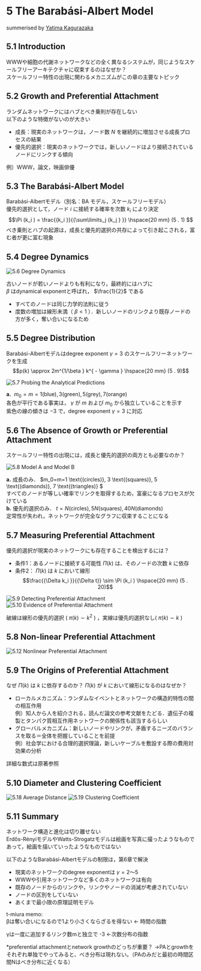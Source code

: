 # 5 The Barabási-Albert Model
summerised by [Yatima Kagurazaka](https://twitter.com/Yatima_K)

## 5.1 Introduction

WWWや細胞の代謝ネットワークなどの全く異なるシステムが，同じようなスケールフリーアーキテクチャに収束するのはなぜか？  
スケールフリー特性の出現に関わるメカニズムがこの章の主要なトピック

## 5.2 Growth and Preferential Attachment

ランダムネットワークにはハブとべき乗則が存在しない  
以下のような特徴がないのが大きい  
- 成長：現実のネットワークは，ノード数 $N$ を継続的に増加させる成長プロセスの結果  
- 優先的選択：現実のネットワークでは，新しいノードはより接続されているノードにリンクする傾向  

例）WWW，論文，映画俳優

## 5.3 The Barabási-Albert Model

Barabási-Albertモデル（別名：BA モデル，スケールフリーモデル）  
優先的選択として，ノード $i$ に接続する確率を次数 $k_i$ により決定
$$\Pi (k_i ) = \frac{{k_i }}{{\sum\limits_j {k_j } }} \hspace{20 mm} (5 . 1)
$$
べき乗則とハブの起源は，成長と優先的選択の共存によって引き起こされる，富む者が更に富む現象

## 5.4 Degree Dynamics
  
<img src="./figures/figure-5-6.jpg" alt="5.6 Degree Dynamics">

古いノードが若いノードよりも有利になり，最終的にはハブに  
 $β$ はdynamical exponentと呼ばれ， $\frac{1}{2}$ である  
- すべてのノードは同じ力学的法則に従う  
- 度数の増加は線形未満（ $β<1$ ）．新しいノードのリンクより既存ノードの方が多く，奪い合いになるため  

## 5.5 Degree Distribution

Barabási-Albertモデルはdegree exponent $γ=3$ のスケールフリーネットワークを生成
$$p(k) \approx 2m^{1/\beta } k^{ - \gamma }  \hspace{20 mm} (5 . 9)$$

<img src="./figures/figure-5-7.jpg" alt="5.7 Probing the Analytical Predictions">

**a.** $\: m_0=m=1 \text{(blue)}, 3 \text{(green)}, 5 \text{(grey)}, 7 \text{(orange)}$  
各色が平行である事実は， $γ$ が $m$ および $m_0$ から独立していることを示す  
紫色の線の傾きは $-3$ で，degree exponent $γ=3$ に対応

## 5.6 The Absence of Growth or Preferential Attachment

スケールフリー特性の出現には，成長と優先的選択の両方とも必要なのか？

<img src="./figures/figure-5-8.jpg" alt="5.8 Model A and Model B">

**a.** 成長のみ． $m_0=m=1 \text{(circles)}, 3 \text{(squares)}, 5 \text{(diamonds)}, 7 \text{(triangles)} $  
すべてのノードが等しい確率でリンクを取得するため，富豪になるプロセスが欠けている  
**b.** 優先的選択のみ． $t=N \text{(circles)}, 5N \text{(squares)}, 40N \text{(diamonds)}$  
定常性が失われ，ネットワークが完全なグラフに収束することになる  

## 5.7 Measuring Preferential Attachment

優先的選択が現実のネットワークにも存在することを検出するには？  
- 条件1：あるノードに接続する可能性 $Π(k)$ は、そのノードの次数 $k$ に依存  
- 条件2： $Π(k)$ は $k$ において線形  
$$\frac{{\Delta k_i }}{{\Delta t}} \sim \Pi (k_i ) \hspace{20 mm} (5 . 20)$$

<img src="./figures/figure-5-9.jpg" alt="5.9 Detecting Preferential Attachment">
<img src="./figures/figure-5-10.jpg" alt="5.10 Evidence of Preferential Attachment">

破線は線形の優先的選択 ( $π(k) \sim k^2$ ) ，実線は優先的選択なし( $π(k) \sim k$ ) 

## 5.8 Non-linear Preferential Attachment

<img src="./figures/figure-5-12.jpg" alt="5.12 Nonlinear Preferential Attachment">

## 5.9 The Origins of Preferential Attachment

なぜ $Π(k)$ は $k$ に依存するのか？ $Π(k)$ が $k$ において線形になるのはなぜか？  
- ローカルメカニズム：ランダムなイベントとネットワークの構造的特性の間の相互作用  
例）知人から人を紹介される，読んだ論文の参考文献をたどる．遺伝子の複製とタンパク質相互作用ネットワークの関係性も該当するらしい  
- グローバルメカニズム：新しいノードやリンクが，矛盾するニーズのバランスを取る＝全体を把握していることを前提  
例）社会学における合理的選択理論，新しいケーブルを敷設する際の費用対効果の分析  

詳細な数式は原著参照

## 5.10 Diameter and Clustering Coefficient

<img src="./figures/figure-5-18.jpg" alt="5.18 Average Distance">
<img src="./figures/figure-5-19.jpg" alt="5.19 Clustering Coefficient">

## 5.11 Summary

ネットワーク構造と進化は切り離せない  
Erdős-RényiモデルやWatts-Strogatzモデルは絵画を写真に撮ったようなものであって，絵画を描いていったようなものではない  
  
以下のようなBarabási-Albertモデルの制限は，第6章で解決
- 現実のネットワークのdegree exponentは $γ=2～5$
- WWWや引用ネットワークなど多くのネットワークは有向
- 既存のノードからのリンクや，リンクやノードの消滅が考慮されていない
- ノードの区別をしていない
- あくまで最小限の原理証明モデル


t-miura memo:  
βは奪い合いになるので1より小さくならざるを得ない ← 時間の指数

γは一度に追加するリンク数mと独立で -3 ←次数分布の指数

*preferential attachmentとnetwork growthのどっちが重要？
→PAとgrowthをそれぞれ単独でやってみると、べき分布は現れない。（PAのみだと最初の時間区間Nはべき分布に近くなる）
